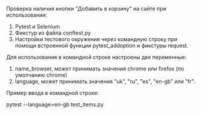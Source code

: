Проверка наличия кнопки "Добавить в корзину" на сайте
при использовании:
1. Pytest и Selenium
2. Фикстур из файла conftest.py
3. Настройки тестового окружения через командную строку
   при помощи встроенной функции pytest_addoption и 
   фикстуры request.

Для использования в командной строке настроены две переменные:
1. name_browser,  может принимать значения chrome или firefox (по умолчанию chrome)
2. language, может принимать значения "uk", "ru", "es", "en-gb" или "fr".

Пример ввода в командной строке:

pytest --language=en-gb test_items.py





 